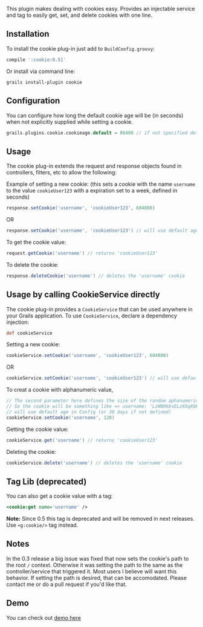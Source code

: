 This plugin makes dealing with cookies easy. Provides an injectable service and tag to easily get, set, and delete cookies with one line.

## Installation

To install the cookie plug-in just add to `BuildConfig.groovy`:
```groovy
compile ':cookie:0.51'
```
Or install via command line:
```
grails install-plugin cookie
```

## Configuration

You can configure how long the default cookie age will be (in seconds) when not explicitly supplied while setting a cookie.
```groovy
grails.plugins.cookie.cookieage.default = 86400 // if not specified default in code is 30 days
```
## Usage

The cookie plug-in extends the request and response objects found in controllers, filters, etc to allow the following:

Example of setting a new cookie: (this sets a cookie with the name `username` to the value `cookieUser123` with a expiration set to a week, defined in seconds)
```groovy
response.setCookie('username', 'cookieUser123', 604800)
```
OR
```groovy
response.setCookie('username', 'cookieUser123') // will use default age in Config (or 30 days if not defined)
```
To get the cookie value:
```groovy
request.getCookie('username') // returns 'cookieUser123'
```
To delete the cookie:
```groovy
response.deleteCookie('username') // deletes the 'username' cookie
```

## Usage by calling CookieService directly

The cookie plug-in provides a `CookieService` that can be used anywhere in your Grails application.
To use `CookieService`, declare a dependency injection:
```groovy
def cookieService
```
Setting a new cookie:
```groovy
cookieService.setCookie('username', 'cookieUser123', 604800)
```
OR
```groovy
cookieService.setCookie('username', 'cookieUser123') // will use default age in Config (or 30 days if not defined)
```

To creat a cookie with alphanumeric value,
```groovy
// The second parameter here defines the size of the random aphanumeric string size [a-z A-Z 0-9]
// So the cookie will be something like => username: 'LzNN0kbsELzXOqXQEJnRc8l........'
// will use default age in Config (or 30 days if not defined)
cookieService.setCookie('username', 128) 
```
Getting the cookie value:
```groovy
cookieService.get('username') // returns 'cookieUser123'
```
Deleting the cookie:
```groovy
cookieService.delete('username') // deletes the 'username' cookie
```

## Tag Lib (deprecated)

You can also get a cookie value with a tag:
```xml
<cookie:get name='username' />
```
**Note:** Since 0.5 this tag is deprecated and will be removed in next releases. Use `<g:cookie/>` tag instead.

## Notes

In the 0.3 release a big issue was fixed that now sets the cookie's path to the root `/` context.
Otherwise it was setting the path to the same as the controller/service that triggered it.
Most users I believe will want this behavior. If setting the path is desired, that can be accomodated.
Please contact me or do a pull request if you'd like that.

## Demo
You can check out [demo here](https://github.com/stokito/grails-cookie-demo)
